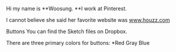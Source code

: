 Hi my name is **Woosung. **I work at Pinterest.


I cannot believe she said her favorite website was www.houzz.com

Buttons
You can find the Sketch files on Dropbox.


There are three primary colors for buttons:
*Red
Gray
Blue
